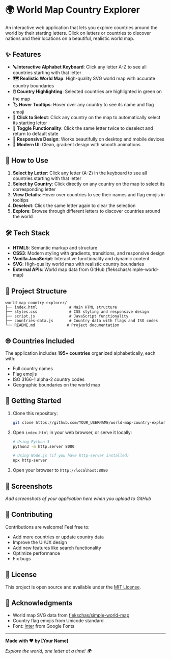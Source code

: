# 🌍 World Map Country Explorer

An interactive web application that lets you explore countries around the world by their starting letters. Click on letters or countries to discover nations and their locations on a beautiful, realistic world map.

## ✨ Features

- **🔤 Interactive Alphabet Keyboard**: Click any letter A-Z to see all countries starting with that letter
- **🗺️ Realistic World Map**: High-quality SVG world map with accurate country boundaries
- **🖱️ Country Highlighting**: Selected countries are highlighted in green on the map
- **🏷️ Hover Tooltips**: Hover over any country to see its name and flag emoji
- **📍 Click to Select**: Click any country on the map to automatically select its starting letter
- **🔄 Toggle Functionality**: Click the same letter twice to deselect and return to default state
- **📱 Responsive Design**: Works beautifully on desktop and mobile devices
- **🎨 Modern UI**: Clean, gradient design with smooth animations

## 🎯 How to Use

1. **Select by Letter**: Click any letter (A-Z) in the keyboard to see all countries starting with that letter
2. **Select by Country**: Click directly on any country on the map to select its corresponding letter
3. **View Details**: Hover over countries to see their names and flag emojis in tooltips
4. **Deselect**: Click the same letter again to clear the selection
5. **Explore**: Browse through different letters to discover countries around the world

## 🛠️ Tech Stack

- **HTML5**: Semantic markup and structure
- **CSS3**: Modern styling with gradients, transitions, and responsive design
- **Vanilla JavaScript**: Interactive functionality and dynamic content
- **SVG**: High-quality world map with realistic country boundaries
- **External APIs**: World map data from GitHub (flekschas/simple-world-map)

## 📂 Project Structure

```
world-map-country-explorer/
├── index.html              # Main HTML structure
├── styles.css              # CSS styling and responsive design
├── script.js               # JavaScript functionality
├── countries-data.js       # Country data with flags and ISO codes
└── README.md              # Project documentation
```

## 🌐 Countries Included

The application includes **195+ countries** organized alphabetically, each with:

- Full country names
- Flag emojis
- ISO 3166-1 alpha-2 country codes
- Geographic boundaries on the world map

## 🚀 Getting Started

1. Clone this repository:

   ```bash
   git clone https://github.com/YOUR_USERNAME/world-map-country-explorer.git
   ```

2. Open `index.html` in your web browser, or serve it locally:

   ```bash
   # Using Python 3
   python3 -m http.server 8080

   # Using Node.js (if you have http-server installed)
   npx http-server
   ```

3. Open your browser to `http://localhost:8080`

## 🎨 Screenshots

_Add screenshots of your application here when you upload to GitHub_

## 🤝 Contributing

Contributions are welcome! Feel free to:

- Add more countries or update country data
- Improve the UI/UX design
- Add new features like search functionality
- Optimize performance
- Fix bugs

## 📄 License

This project is open source and available under the [MIT License](LICENSE).

## 🙏 Acknowledgments

- World map SVG data from [flekschas/simple-world-map](https://github.com/flekschas/simple-world-map)
- Country flag emojis from Unicode standard
- Font: [Inter](https://fonts.google.com/specimen/Inter) from Google Fonts

---

**Made with ❤️ by [Your Name]**

_Explore the world, one letter at a time! 🌍_
